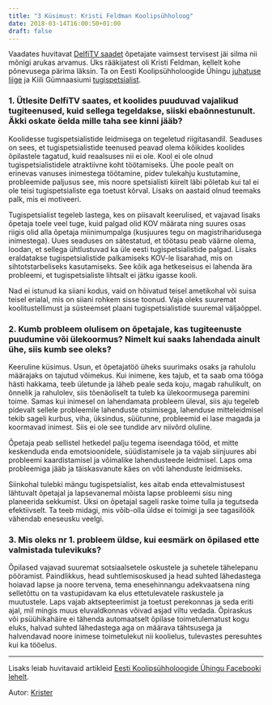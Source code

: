 ```yaml
---
title: "3 Küsimust: Kristi Feldman Koolipsühholoog"
date: 2018-03-14T16:00:50+01:00
draft: false
---
```


Vaadates huvitavat [DelfiTV saadet](http://tv.delfi.ee/saated/delfi-tv-erisaade-eesti-haridussusteemi-varjatud-saladus-igal-kolmandal-opetajal-voib-olla-vaimse-tervise-probleeme?id=81275565) õpetajate vaimsest tervisest jäi silma nii mõnigi arukas arvamus. Üks rääkijatest oli Kristi Feldman, kellelt kohe põnevusega pärima läksin. Ta on Eesti Koolipsühholoogide Ühingu [juhatuse liige](http://koolipsyhholoogid.ee/juhatus/liikmed/) ja Kiili Gümnaasiumi [tugispetsialist](https://kiilikool.edupage.org/text5/). 

### 1. Ütlesite DelfiTV saates, et koolides puuduvad vajalikud tugiteenused, kuid sellega tegeldakse, siiski ebaõnnestunult. Äkki oskate öelda mille taha see kinni jääb?

Koolidesse tugispetsialistide leidmisega on tegeletud riigitasandil. Seaduses on sees, et tugispetsialistide teenused peavad olema kõikides koolides õpilastele tagatud, kuid reaalsuses nii ei ole. Kool ei ole olnud tugispetsialistidele atraktiivne koht töötamiseks. Ühe poole pealt on erinevas vanuses inimestega töötamine, pidev tulekahju kustutamine, probleemide paljusus see, mis noore spetsialisti kiirelt läbi põletab kui tal ei ole teisi tugispetsialiste ega toetust kõrval. Lisaks on aastaid olnud teemaks palk, mis ei motiveeri.

Tugispetsialist tegeleb lastega, kes on piisavalt keerulised, et vajavad lisaks õpetaja toele veel tuge, kuid palgad olid KOV määrata ning suures osas riigis olid alla õpetaja miinimumpalga (kusjuures tegu on magistriharidusega inimestega). Uues seaduses on sätestatud, et töötasu peab väärne olema, loodan, et sellega ühtlustuvad ka üle eesti tugispetsialistide palgad. Lisaks eraldatakse tugispetsialistide palkamiseks KOV-le lisarahad, mis on sihtotstarbeliseks kasutamiseks. See kõik aga hetkeseisus ei lahenda ära probleemi, et tugispetsialiste lihtsalt ei jätku igasse kooli.

Nad ei istunud ka siiani kodus, vaid on hõivatud teisel ametikohal või suisa teisel erialal, mis on siiani rohkem sisse toonud. Vaja oleks suuremat koolitustellimust ja süsteemset plaani tugispetsialistide suuremal väljaõppel.

### 2. Kumb probleem olulisem on õpetajale, kas tugiteenuste puudumine või ülekoormus? Nimelt kui saaks lahendada ainult ühe, siis kumb see oleks?

Keeruline küsimus. Usun, et õpetajatöö üheks suurimaks osaks ja rahulolu määrajaks on tajutud võimekus. Kui inimene, kes tajub, et ta saab oma tööga hästi hakkama, teeb ületunde ja läheb peale seda koju, magab rahulikult, on õnnelik ja rahulolev, siis tõenäoliselt ta tuleb ka ülekoormusega paremini toime. Samas kui inimesel on lahendamata probleem üleval, siis aju tegeleb pidevalt sellele probleemile lahenduste otsimisega, lahenduse mitteleidmisel tekib sageli kurbus, viha, üksindus, süütunne, probleemid ei lase magada ja koormavad inimest. Siis ei ole see tundide arv niivõrd oluline.

Õpetaja peab sellistel hetkedel palju tegema iseendaga tööd, et mitte keskenduda enda emotsioonidele, süüdistamisele ja ta vajab siinjuures abi probleemi kaardistamisel ja võimalike lahendusteede leidmisel. Laps oma probleemiga jääb ja täiskasvanute käes on võti lahenduste leidmiseks.

Siinkohal tulebki mängu tugispetsialist, kes aitab enda ettevalmistusest lähtuvalt õpetajal ja lapsevanemal mõista lapse probleemi sisu ning planeerida sekkumist. Üksi on õpetajal sageli raske toime tulla ja tegutseda efektiivselt. Ta teeb midagi, mis võib-olla üldse ei toimigi ja see tagasilöök vähendab eneseusku veelgi.

### 3. Mis oleks nr 1. probleem üldse, kui eesmärk on õpilased ette valmistada tulevikuks?

Õpilased vajavad suuremat sotsiaalsetele oskustele ja suhetele tähelepanu pööramist. Paindlikkus, head suhtlemisoskused ja head suhted lähedastega hoiavad lapse ja noore tervena, tema enesehinnangu adekvaatsena ning selletõttu on ta vastupidavam ka elus ettetulevatele raskustele ja muutustele. Laps vajab aktsepteerimist ja toetust perekonnas ja seda eriti ajal, mil mingis muus eluvaldkonnas võivad asjad viltu vedada. Õpiraskus või psüühikahäire ei tähenda automaatselt õpilase toimetulematust kogu eluks, halvad suhted lähedastega aga on määrava tähtsusega ja halvendavad noore inimese toimetulekut nii koolielus, tulevastes peresuhtes kui ka tööelus.

---

Lisaks leiab huvitavaid artikleid [Eesti Koolipsühholoogide Ühingu Facebooki lehelt](https://www.facebook.com/EestiKoolipsuhholoogideUhing).

Autor: [Krister](http://krister.ee)